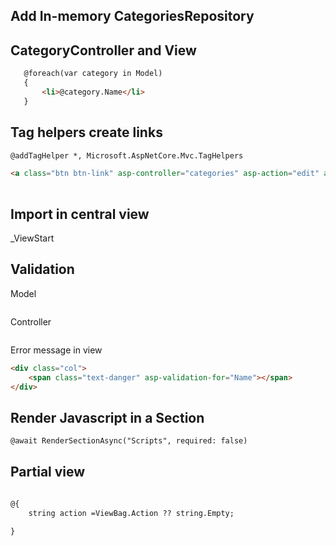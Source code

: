 
## Add In-memory CategoriesRepository


## CategoryController and View
```html
   @foreach(var category in Model)
   {
       <li>@category.Name</li>
   }
```


## Tag helpers create links
```html
@addTagHelper *, Microsoft.AspNetCore.Mvc.TagHelpers

<a class="btn btn-link" asp-controller="categories" asp-action="edit" asp-route-id="@category.CategoryId">Edit</a>
         
```

## Import in central view
_ViewStart


## Validation
Model
```cs

```

Controller
```cs
```

Error message in view
```html
<div class="col">
    <span class="text-danger" asp-validation-for="Name"></span>
</div>
```


## Render Javascript in a Section
```html
@await RenderSectionAsync("Scripts", required: false)

```


## Partial view
```html

@{
    string action =ViewBag.Action ?? string.Empty;

}
```
